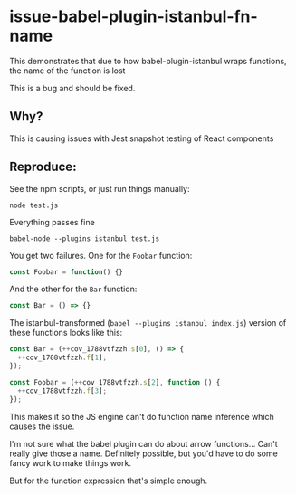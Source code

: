 # issue-babel-plugin-istanbul-fn-name

This demonstrates that due to how babel-plugin-istanbul wraps functions, the name of the function is lost

This is a bug and should be fixed.

## Why?

This is causing issues with Jest snapshot testing of React components

## Reproduce:

See the npm scripts, or just run things manually:

```
node test.js
```

Everything passes fine

```
babel-node --plugins istanbul test.js
```

You get two failures. One for the `Foobar` function:

```js
const Foobar = function() {}
```

And the other for the `Bar` function:

```js
const Bar = () => {}
```

The istanbul-transformed (`babel --plugins istanbul index.js`) version of these functions looks like this:

```js
const Bar = (++cov_1788vtfzzh.s[0], () => {
  ++cov_1788vtfzzh.f[1];
});

const Foobar = (++cov_1788vtfzzh.s[2], function () {
  ++cov_1788vtfzzh.f[3];
});
```

This makes it so the JS engine can't do function name inference which causes the issue.

I'm not sure what the babel plugin can do about arrow functions... Can't really give those a name. Definitely possible, but you'd have to do some fancy work to make things work.

But for the function expression that's simple enough.

